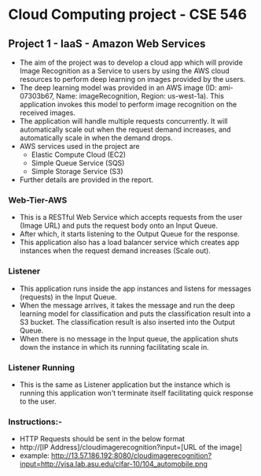 # Cloud Computing project - CSE 546

## Project 1 - IaaS - Amazon Web Services

* The aim of the project was to develop a cloud app which will provide Image Recognition as a Service to users by using the AWS cloud resources to perform deep learning on images provided by the users.
* The deep learning model was provided in an AWS image (ID: ami-07303b67, Name: imageRecognition, Region: us-west-1a). This application invokes this model to perform image recognition on the received images.
* The application will handle multiple requests concurrently. It will automatically scale out when the request demand increases, and automatically scale in when the demand drops.
* AWS services used in the project are  
  * Elastic Compute Cloud (EC2)  
  * Simple Queue Service (SQS) 
  * Simple Storage Service (S3)
* Further details are provided in the report.

### Web-Tier-AWS
* This is a RESTful Web Service which accepts requests from the user (Image URL) and puts the request body onto an Input Queue.
* After which, it starts listening to the Output Queue for the response.
* This application also has a load balancer service which creates app instances when the request demand increases (Scale out).

### Listener
* This application runs inside the app instances and listens for messages (requests) in the Input Queue.
* When the message arrives, it takes the message and run the deep learning model for classification and puts the classification result into a S3 bucket. The classification result is also inserted into the Output Queue.
* When there is no message in the Input queue, the application shuts down the instance in which its running facilitating scale in.

### Listener Running
* This is the same as Listener application but the instance which is running this application won't terminate itself facilitating quick response to the user.

### Instructions:-
* HTTP Requests should be sent in the below format
* http://[IP Address]/cloudimagerecognition?input=[URL of the image]
* example: http://13.57.186.192:8080/cloudimagerecognition?input=http://visa.lab.asu.edu/cifar-10/104_automobile.png
